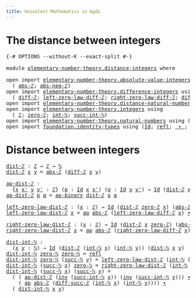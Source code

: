 ```yaml
---
title: Univalent Mathematics in Agda
---
```


# The distance between integers

<pre class="Agda"><a id="88" class="Symbol">{-#</a> <a id="92" class="Keyword">OPTIONS</a> <a id="100" class="Pragma">--without-K</a> <a id="112" class="Pragma">--exact-split</a> <a id="126" class="Symbol">#-}</a>

<a id="131" class="Keyword">module</a> <a id="138" href="elementary-number-theory.distance-integers.html" class="Module">elementary-number-theory.distance-integers</a> <a id="181" class="Keyword">where</a>

<a id="188" class="Keyword">open</a> <a id="193" class="Keyword">import</a> <a id="200" href="elementary-number-theory.absolute-value-integers.html" class="Module">elementary-number-theory.absolute-value-integers</a> <a id="249" class="Keyword">using</a>
  <a id="257" class="Symbol">(</a> <a id="259" href="elementary-number-theory.absolute-value-integers.html#1199" class="Function">abs-ℤ</a><a id="264" class="Symbol">;</a> <a id="266" href="elementary-number-theory.absolute-value-integers.html#1445" class="Function">abs-neg-ℤ</a><a id="275" class="Symbol">)</a>
<a id="277" class="Keyword">open</a> <a id="282" class="Keyword">import</a> <a id="289" href="elementary-number-theory.difference-integers.html" class="Module">elementary-number-theory.difference-integers</a> <a id="334" class="Keyword">using</a>
  <a id="342" class="Symbol">(</a> <a id="344" href="elementary-number-theory.difference-integers.html#1223" class="Function">diff-ℤ</a><a id="350" class="Symbol">;</a> <a id="352" href="elementary-number-theory.difference-integers.html#1888" class="Function">left-zero-law-diff-ℤ</a><a id="372" class="Symbol">;</a> <a id="374" href="elementary-number-theory.difference-integers.html#2008" class="Function">right-zero-law-diff-ℤ</a><a id="395" class="Symbol">;</a> <a id="397" href="elementary-number-theory.difference-integers.html#4269" class="Function">diff-succ-ℤ</a><a id="408" class="Symbol">)</a>
<a id="410" class="Keyword">open</a> <a id="415" class="Keyword">import</a> <a id="422" href="elementary-number-theory.distance-natural-numbers.html" class="Module">elementary-number-theory.distance-natural-numbers</a> <a id="472" class="Keyword">using</a> <a id="478" class="Symbol">(</a><a id="479" href="elementary-number-theory.distance-natural-numbers.html#1308" class="Function">dist-ℕ</a><a id="485" class="Symbol">)</a>
<a id="487" class="Keyword">open</a> <a id="492" class="Keyword">import</a> <a id="499" href="elementary-number-theory.integers.html" class="Module">elementary-number-theory.integers</a> <a id="533" class="Keyword">using</a>
  <a id="541" class="Symbol">(</a> <a id="543" href="elementary-number-theory.integers.html#1789" class="Function">ℤ</a><a id="544" class="Symbol">;</a> <a id="546" href="elementary-number-theory.integers.html#2041" class="Function">zero-ℤ</a><a id="552" class="Symbol">;</a> <a id="554" href="elementary-number-theory.integers.html#2414" class="Function">int-ℕ</a><a id="559" class="Symbol">;</a> <a id="561" href="elementary-number-theory.integers.html#10706" class="Function">succ-int-ℕ</a><a id="571" class="Symbol">)</a>
<a id="573" class="Keyword">open</a> <a id="578" class="Keyword">import</a> <a id="585" href="elementary-number-theory.natural-numbers.html" class="Module">elementary-number-theory.natural-numbers</a> <a id="626" class="Keyword">using</a> <a id="632" class="Symbol">(</a><a id="633" href="elementary-number-theory.natural-numbers.html#1444" class="Datatype">ℕ</a><a id="634" class="Symbol">;</a> <a id="636" href="elementary-number-theory.natural-numbers.html#1465" class="InductiveConstructor">zero-ℕ</a><a id="642" class="Symbol">;</a> <a id="644" href="elementary-number-theory.natural-numbers.html#1478" class="InductiveConstructor">succ-ℕ</a><a id="650" class="Symbol">)</a>
<a id="652" class="Keyword">open</a> <a id="657" class="Keyword">import</a> <a id="664" href="foundation.identity-types.html" class="Module">foundation.identity-types</a> <a id="690" class="Keyword">using</a> <a id="696" class="Symbol">(</a><a id="697" href="foundation-core.identity-types.html#641" class="Datatype">Id</a><a id="699" class="Symbol">;</a> <a id="701" href="foundation-core.identity-types.html#694" class="InductiveConstructor">refl</a><a id="705" class="Symbol">;</a> <a id="707" href="foundation-core.identity-types.html#1239" class="Function Operator">_∙_</a><a id="710" class="Symbol">;</a> <a id="712" href="foundation-core.identity-types.html#1552" class="Function">inv</a><a id="715" class="Symbol">;</a> <a id="717" href="foundation-core.identity-types.html#2853" class="Function">ap</a><a id="719" class="Symbol">;</a> <a id="721" href="foundation-core.identity-types.html#6352" class="Function">ap-binary</a><a id="730" class="Symbol">)</a>
</pre>
# Distance between integers

<pre class="Agda"><a id="dist-ℤ"></a><a id="774" href="elementary-number-theory.distance-integers.html#774" class="Function">dist-ℤ</a> <a id="781" class="Symbol">:</a> <a id="783" href="elementary-number-theory.integers.html#1789" class="Function">ℤ</a> <a id="785" class="Symbol">→</a> <a id="787" href="elementary-number-theory.integers.html#1789" class="Function">ℤ</a> <a id="789" class="Symbol">→</a> <a id="791" href="elementary-number-theory.natural-numbers.html#1444" class="Datatype">ℕ</a>
<a id="793" href="elementary-number-theory.distance-integers.html#774" class="Function">dist-ℤ</a> <a id="800" href="elementary-number-theory.distance-integers.html#800" class="Bound">x</a> <a id="802" href="elementary-number-theory.distance-integers.html#802" class="Bound">y</a> <a id="804" class="Symbol">=</a> <a id="806" href="elementary-number-theory.absolute-value-integers.html#1199" class="Function">abs-ℤ</a> <a id="812" class="Symbol">(</a><a id="813" href="elementary-number-theory.difference-integers.html#1223" class="Function">diff-ℤ</a> <a id="820" href="elementary-number-theory.distance-integers.html#800" class="Bound">x</a> <a id="822" href="elementary-number-theory.distance-integers.html#802" class="Bound">y</a><a id="823" class="Symbol">)</a>

<a id="ap-dist-ℤ"></a><a id="826" href="elementary-number-theory.distance-integers.html#826" class="Function">ap-dist-ℤ</a> <a id="836" class="Symbol">:</a>
  <a id="840" class="Symbol">{</a><a id="841" href="elementary-number-theory.distance-integers.html#841" class="Bound">x</a> <a id="843" href="elementary-number-theory.distance-integers.html#843" class="Bound">x&#39;</a> <a id="846" href="elementary-number-theory.distance-integers.html#846" class="Bound">y</a> <a id="848" href="elementary-number-theory.distance-integers.html#848" class="Bound">y&#39;</a> <a id="851" class="Symbol">:</a> <a id="853" href="elementary-number-theory.integers.html#1789" class="Function">ℤ</a><a id="854" class="Symbol">}</a> <a id="856" class="Symbol">(</a><a id="857" href="elementary-number-theory.distance-integers.html#857" class="Bound">p</a> <a id="859" class="Symbol">:</a> <a id="861" href="foundation-core.identity-types.html#641" class="Datatype">Id</a> <a id="864" href="elementary-number-theory.distance-integers.html#841" class="Bound">x</a> <a id="866" href="elementary-number-theory.distance-integers.html#843" class="Bound">x&#39;</a><a id="868" class="Symbol">)</a> <a id="870" class="Symbol">(</a><a id="871" href="elementary-number-theory.distance-integers.html#871" class="Bound">q</a> <a id="873" class="Symbol">:</a> <a id="875" href="foundation-core.identity-types.html#641" class="Datatype">Id</a> <a id="878" href="elementary-number-theory.distance-integers.html#846" class="Bound">y</a> <a id="880" href="elementary-number-theory.distance-integers.html#848" class="Bound">y&#39;</a><a id="882" class="Symbol">)</a> <a id="884" class="Symbol">→</a> <a id="886" href="foundation-core.identity-types.html#641" class="Datatype">Id</a> <a id="889" class="Symbol">(</a><a id="890" href="elementary-number-theory.distance-integers.html#774" class="Function">dist-ℤ</a> <a id="897" href="elementary-number-theory.distance-integers.html#841" class="Bound">x</a> <a id="899" href="elementary-number-theory.distance-integers.html#846" class="Bound">y</a><a id="900" class="Symbol">)</a> <a id="902" class="Symbol">(</a><a id="903" href="elementary-number-theory.distance-integers.html#774" class="Function">dist-ℤ</a> <a id="910" href="elementary-number-theory.distance-integers.html#843" class="Bound">x&#39;</a> <a id="913" href="elementary-number-theory.distance-integers.html#848" class="Bound">y&#39;</a><a id="915" class="Symbol">)</a>
<a id="917" href="elementary-number-theory.distance-integers.html#826" class="Function">ap-dist-ℤ</a> <a id="927" href="elementary-number-theory.distance-integers.html#927" class="Bound">p</a> <a id="929" href="elementary-number-theory.distance-integers.html#929" class="Bound">q</a> <a id="931" class="Symbol">=</a> <a id="933" href="foundation-core.identity-types.html#6352" class="Function">ap-binary</a> <a id="943" href="elementary-number-theory.distance-integers.html#774" class="Function">dist-ℤ</a> <a id="950" href="elementary-number-theory.distance-integers.html#927" class="Bound">p</a> <a id="952" href="elementary-number-theory.distance-integers.html#929" class="Bound">q</a>

<a id="left-zero-law-dist-ℤ"></a><a id="955" href="elementary-number-theory.distance-integers.html#955" class="Function">left-zero-law-dist-ℤ</a> <a id="976" class="Symbol">:</a> <a id="978" class="Symbol">(</a><a id="979" href="elementary-number-theory.distance-integers.html#979" class="Bound">x</a> <a id="981" class="Symbol">:</a> <a id="983" href="elementary-number-theory.integers.html#1789" class="Function">ℤ</a><a id="984" class="Symbol">)</a> <a id="986" class="Symbol">→</a> <a id="988" href="foundation-core.identity-types.html#641" class="Datatype">Id</a> <a id="991" class="Symbol">(</a><a id="992" href="elementary-number-theory.distance-integers.html#774" class="Function">dist-ℤ</a> <a id="999" href="elementary-number-theory.integers.html#2041" class="Function">zero-ℤ</a> <a id="1006" href="elementary-number-theory.distance-integers.html#979" class="Bound">x</a><a id="1007" class="Symbol">)</a> <a id="1009" class="Symbol">(</a><a id="1010" href="elementary-number-theory.absolute-value-integers.html#1199" class="Function">abs-ℤ</a> <a id="1016" href="elementary-number-theory.distance-integers.html#979" class="Bound">x</a><a id="1017" class="Symbol">)</a>
<a id="1019" href="elementary-number-theory.distance-integers.html#955" class="Function">left-zero-law-dist-ℤ</a> <a id="1040" href="elementary-number-theory.distance-integers.html#1040" class="Bound">x</a> <a id="1042" class="Symbol">=</a> <a id="1044" href="foundation-core.identity-types.html#2853" class="Function">ap</a> <a id="1047" href="elementary-number-theory.absolute-value-integers.html#1199" class="Function">abs-ℤ</a> <a id="1053" class="Symbol">(</a><a id="1054" href="elementary-number-theory.difference-integers.html#1888" class="Function">left-zero-law-diff-ℤ</a> <a id="1075" href="elementary-number-theory.distance-integers.html#1040" class="Bound">x</a><a id="1076" class="Symbol">)</a> <a id="1078" href="foundation-core.identity-types.html#1239" class="Function Operator">∙</a> <a id="1080" href="elementary-number-theory.absolute-value-integers.html#1445" class="Function">abs-neg-ℤ</a> <a id="1090" href="elementary-number-theory.distance-integers.html#1040" class="Bound">x</a>

<a id="right-zero-law-dist-ℤ"></a><a id="1093" href="elementary-number-theory.distance-integers.html#1093" class="Function">right-zero-law-dist-ℤ</a> <a id="1115" class="Symbol">:</a> <a id="1117" class="Symbol">(</a><a id="1118" href="elementary-number-theory.distance-integers.html#1118" class="Bound">x</a> <a id="1120" class="Symbol">:</a> <a id="1122" href="elementary-number-theory.integers.html#1789" class="Function">ℤ</a><a id="1123" class="Symbol">)</a> <a id="1125" class="Symbol">→</a> <a id="1127" href="foundation-core.identity-types.html#641" class="Datatype">Id</a> <a id="1130" class="Symbol">(</a><a id="1131" href="elementary-number-theory.distance-integers.html#774" class="Function">dist-ℤ</a> <a id="1138" href="elementary-number-theory.distance-integers.html#1118" class="Bound">x</a> <a id="1140" href="elementary-number-theory.integers.html#2041" class="Function">zero-ℤ</a><a id="1146" class="Symbol">)</a> <a id="1148" class="Symbol">(</a><a id="1149" href="elementary-number-theory.absolute-value-integers.html#1199" class="Function">abs-ℤ</a> <a id="1155" href="elementary-number-theory.distance-integers.html#1118" class="Bound">x</a><a id="1156" class="Symbol">)</a>
<a id="1158" href="elementary-number-theory.distance-integers.html#1093" class="Function">right-zero-law-dist-ℤ</a> <a id="1180" href="elementary-number-theory.distance-integers.html#1180" class="Bound">x</a> <a id="1182" class="Symbol">=</a> <a id="1184" href="foundation-core.identity-types.html#2853" class="Function">ap</a> <a id="1187" href="elementary-number-theory.absolute-value-integers.html#1199" class="Function">abs-ℤ</a> <a id="1193" class="Symbol">(</a><a id="1194" href="elementary-number-theory.difference-integers.html#2008" class="Function">right-zero-law-diff-ℤ</a> <a id="1216" href="elementary-number-theory.distance-integers.html#1180" class="Bound">x</a><a id="1217" class="Symbol">)</a>

<a id="dist-int-ℕ"></a><a id="1220" href="elementary-number-theory.distance-integers.html#1220" class="Function">dist-int-ℕ</a> <a id="1231" class="Symbol">:</a>
  <a id="1235" class="Symbol">(</a><a id="1236" href="elementary-number-theory.distance-integers.html#1236" class="Bound">x</a> <a id="1238" href="elementary-number-theory.distance-integers.html#1238" class="Bound">y</a> <a id="1240" class="Symbol">:</a> <a id="1242" href="elementary-number-theory.natural-numbers.html#1444" class="Datatype">ℕ</a><a id="1243" class="Symbol">)</a> <a id="1245" class="Symbol">→</a> <a id="1247" href="foundation-core.identity-types.html#641" class="Datatype">Id</a> <a id="1250" class="Symbol">(</a><a id="1251" href="elementary-number-theory.distance-integers.html#774" class="Function">dist-ℤ</a> <a id="1258" class="Symbol">(</a><a id="1259" href="elementary-number-theory.integers.html#2414" class="Function">int-ℕ</a> <a id="1265" href="elementary-number-theory.distance-integers.html#1236" class="Bound">x</a><a id="1266" class="Symbol">)</a> <a id="1268" class="Symbol">(</a><a id="1269" href="elementary-number-theory.integers.html#2414" class="Function">int-ℕ</a> <a id="1275" href="elementary-number-theory.distance-integers.html#1238" class="Bound">y</a><a id="1276" class="Symbol">))</a> <a id="1279" class="Symbol">(</a><a id="1280" href="elementary-number-theory.distance-natural-numbers.html#1308" class="Function">dist-ℕ</a> <a id="1287" href="elementary-number-theory.distance-integers.html#1236" class="Bound">x</a> <a id="1289" href="elementary-number-theory.distance-integers.html#1238" class="Bound">y</a><a id="1290" class="Symbol">)</a>
<a id="1292" href="elementary-number-theory.distance-integers.html#1220" class="Function">dist-int-ℕ</a> <a id="1303" href="elementary-number-theory.natural-numbers.html#1465" class="InductiveConstructor">zero-ℕ</a> <a id="1310" href="elementary-number-theory.natural-numbers.html#1465" class="InductiveConstructor">zero-ℕ</a> <a id="1317" class="Symbol">=</a> <a id="1319" href="foundation-core.identity-types.html#694" class="InductiveConstructor">refl</a>
<a id="1324" href="elementary-number-theory.distance-integers.html#1220" class="Function">dist-int-ℕ</a> <a id="1335" href="elementary-number-theory.natural-numbers.html#1465" class="InductiveConstructor">zero-ℕ</a> <a id="1342" class="Symbol">(</a><a id="1343" href="elementary-number-theory.natural-numbers.html#1478" class="InductiveConstructor">succ-ℕ</a> <a id="1350" href="elementary-number-theory.distance-integers.html#1350" class="Bound">y</a><a id="1351" class="Symbol">)</a> <a id="1353" class="Symbol">=</a> <a id="1355" href="elementary-number-theory.distance-integers.html#955" class="Function">left-zero-law-dist-ℤ</a> <a id="1376" class="Symbol">(</a><a id="1377" href="elementary-number-theory.integers.html#2414" class="Function">int-ℕ</a> <a id="1383" class="Symbol">(</a><a id="1384" href="elementary-number-theory.natural-numbers.html#1478" class="InductiveConstructor">succ-ℕ</a> <a id="1391" href="elementary-number-theory.distance-integers.html#1350" class="Bound">y</a><a id="1392" class="Symbol">))</a>
<a id="1395" href="elementary-number-theory.distance-integers.html#1220" class="Function">dist-int-ℕ</a> <a id="1406" class="Symbol">(</a><a id="1407" href="elementary-number-theory.natural-numbers.html#1478" class="InductiveConstructor">succ-ℕ</a> <a id="1414" href="elementary-number-theory.distance-integers.html#1414" class="Bound">x</a><a id="1415" class="Symbol">)</a> <a id="1417" href="elementary-number-theory.natural-numbers.html#1465" class="InductiveConstructor">zero-ℕ</a> <a id="1424" class="Symbol">=</a> <a id="1426" href="elementary-number-theory.distance-integers.html#1093" class="Function">right-zero-law-dist-ℤ</a> <a id="1448" class="Symbol">(</a><a id="1449" href="elementary-number-theory.integers.html#2414" class="Function">int-ℕ</a> <a id="1455" class="Symbol">(</a><a id="1456" href="elementary-number-theory.natural-numbers.html#1478" class="InductiveConstructor">succ-ℕ</a> <a id="1463" href="elementary-number-theory.distance-integers.html#1414" class="Bound">x</a><a id="1464" class="Symbol">))</a>
<a id="1467" href="elementary-number-theory.distance-integers.html#1220" class="Function">dist-int-ℕ</a> <a id="1478" class="Symbol">(</a><a id="1479" href="elementary-number-theory.natural-numbers.html#1478" class="InductiveConstructor">succ-ℕ</a> <a id="1486" href="elementary-number-theory.distance-integers.html#1486" class="Bound">x</a><a id="1487" class="Symbol">)</a> <a id="1489" class="Symbol">(</a><a id="1490" href="elementary-number-theory.natural-numbers.html#1478" class="InductiveConstructor">succ-ℕ</a> <a id="1497" href="elementary-number-theory.distance-integers.html#1497" class="Bound">y</a><a id="1498" class="Symbol">)</a> <a id="1500" class="Symbol">=</a>
  <a id="1504" class="Symbol">(</a> <a id="1506" class="Symbol">(</a> <a id="1508" href="elementary-number-theory.distance-integers.html#826" class="Function">ap-dist-ℤ</a> <a id="1518" class="Symbol">(</a><a id="1519" href="foundation-core.identity-types.html#1552" class="Function">inv</a> <a id="1523" class="Symbol">(</a><a id="1524" href="elementary-number-theory.integers.html#10706" class="Function">succ-int-ℕ</a> <a id="1535" href="elementary-number-theory.distance-integers.html#1486" class="Bound">x</a><a id="1536" class="Symbol">))</a> <a id="1539" class="Symbol">(</a><a id="1540" href="foundation-core.identity-types.html#1552" class="Function">inv</a> <a id="1544" class="Symbol">(</a><a id="1545" href="elementary-number-theory.integers.html#10706" class="Function">succ-int-ℕ</a> <a id="1556" href="elementary-number-theory.distance-integers.html#1497" class="Bound">y</a><a id="1557" class="Symbol">)))</a> <a id="1561" href="foundation-core.identity-types.html#1239" class="Function Operator">∙</a>
    <a id="1567" class="Symbol">(</a> <a id="1569" href="foundation-core.identity-types.html#2853" class="Function">ap</a> <a id="1572" href="elementary-number-theory.absolute-value-integers.html#1199" class="Function">abs-ℤ</a> <a id="1578" class="Symbol">(</a><a id="1579" href="elementary-number-theory.difference-integers.html#4269" class="Function">diff-succ-ℤ</a> <a id="1591" class="Symbol">(</a><a id="1592" href="elementary-number-theory.integers.html#2414" class="Function">int-ℕ</a> <a id="1598" href="elementary-number-theory.distance-integers.html#1486" class="Bound">x</a><a id="1599" class="Symbol">)</a> <a id="1601" class="Symbol">(</a><a id="1602" href="elementary-number-theory.integers.html#2414" class="Function">int-ℕ</a> <a id="1608" href="elementary-number-theory.distance-integers.html#1497" class="Bound">y</a><a id="1609" class="Symbol">))))</a> <a id="1614" href="foundation-core.identity-types.html#1239" class="Function Operator">∙</a>
  <a id="1618" class="Symbol">(</a> <a id="1620" href="elementary-number-theory.distance-integers.html#1220" class="Function">dist-int-ℕ</a> <a id="1631" href="elementary-number-theory.distance-integers.html#1486" class="Bound">x</a> <a id="1633" href="elementary-number-theory.distance-integers.html#1497" class="Bound">y</a><a id="1634" class="Symbol">)</a>
</pre>